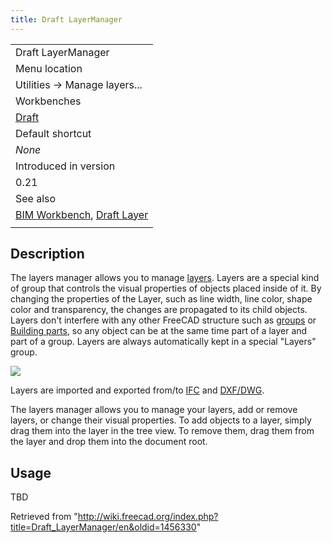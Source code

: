 ```yaml
---
title: Draft LayerManager
---
```


|                                                                                            |
| ------------------------------------------------------------------------------------------ |
| Draft LayerManager                                                                         |
| Menu location                                                                              |
| Utilities → Manage layers...                                                               |
| Workbenches                                                                                |
| [Draft](/Draft_Workbench "Draft Workbench")                                                |
| Default shortcut                                                                           |
| _None_                                                                                     |
| Introduced in version                                                                      |
| 0.21                                                                                       |
| See also                                                                                   |
| [BIM Workbench](/BIM_Workbench "BIM Workbench"), [Draft Layer](/Draft_Layer "Draft Layer") |
|                                                                                            |

## Description

The layers manager allows you to manage [layers](/Draft_Layer "Draft Layer"). Layers are a special kind of group that controls the visual properties of objects placed inside of it. By changing the properties of the Layer, such as line width, line color, shape color and transparency, the changes are propagated to its child objects. Layers don't interfere with any other FreeCAD structure such as [groups](/Std_Group "Std Group") or [Building parts](/Arch_BuildingPart "Arch BuildingPart"), so any object can be at the same time part of a layer and part of a group. Layers are always automatically kept in a special "Layers" group.

![](/images/BIM_layers_screenshot.png)

Layers are imported and exported from/to [IFC](/Arch_IFC "Arch IFC") and [DXF/DWG](/Draft_DXF "Draft DXF").

The layers manager allows you to manage your layers, add or remove layers, or change their visual properties. To add objects to a layer, simply drag them into the layer in the tree view. To remove them, drag them from the layer and drop them into the document root.

## Usage

TBD

Retrieved from "<http://wiki.freecad.org/index.php?title=Draft_LayerManager/en&oldid=1456330>"
